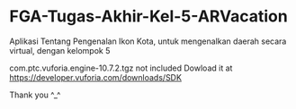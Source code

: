 # FGA-Tugas-Akhir-Kel-5-ARVacation
Aplikasi Tentang Pengenalan Ikon Kota, untuk mengenalkan daerah secara virtual, dengan kelompok 5

com.ptc.vuforia.engine-10.7.2.tgz not included
Dowload it at https://developer.vuforia.com/downloads/SDK

Thank you
^_^
